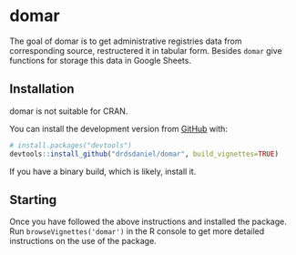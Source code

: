 
<!-- README.md is generated from README.Rmd. Please edit that file -->

# domar

<!-- badges: start -->

<!-- badges: end -->

The goal of domar is to get administrative registries data from
corresponding source, restructered it in tabular form. Besides `domar`
give functions for storage this data in Google Sheets.

## Installation

domar is not suitable for CRAN.

You can install the development version from
[GitHub](https://github.com/) with:

``` r
# install.packages("devtools")
devtools::install_github("drdsdaniel/domar", build_vignettes=TRUE)
```

If you have a binary build, which is likely, install it.

## Starting

Once you have followed the above instructions and installed the package.
Run `browseVignettes('domar')` in the R console to get more detailed
instructions on the use of the package.

<!-- Asegurate de tener una sola instancia corriendo al mismo tiempo en el cron. O aún mejor, que cada instancia sea la que crea un nuevo cron al salir -->
